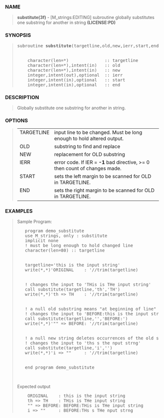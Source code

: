 <?
<body>
  <a name="top"></a>
  <div id="Container">
    <div id="Content">
      <div class="c164">
      </div><a name="0"></a>
      <h3><a name="0">NAME</a></h3>
      <blockquote>
        <b>substitute(3f)</b> - [M_strings:EDITING] subroutine globally substitutes one substring for another in string <b>(LICENSE:PD)</b>
      </blockquote><a name="contents"></a>
      <h3><a name="7">SYNOPSIS</a></h3>
      <blockquote>
        <pre>
subroutine <b>substitute</b>(targetline,old,new,ierr,start,end)
<br />
    character(len=*)              :: targetline
    character(len=*),intent(in)   :: old
    character(len=*),intent(in)   :: new
    integer,intent(out),optional  :: ierr
    integer,intent(in),optional   :: start
    integer,intent(in),optional   :: end
</pre>
      </blockquote><a name="2"></a>
      <h3><a name="2">DESCRIPTION</a></h3>
      <blockquote>
        Globally substitute one substring for another in string.
      </blockquote><a name="3"></a>
      <h3><a name="3">OPTIONS</a></h3>
      <blockquote>
        <table cellpadding="3">
          <tr valign="top">
            <td class="c165" colspan="1">TARGETLINE</td>
            <td>input line to be changed. Must be long enough to hold altered output.</td>
          </tr>
          <tr valign="top">
            <td class="c165" width="6%" nowrap="nowrap">OLD</td>
            <td valign="bottom">substring to find and replace</td>
          </tr>
          <tr valign="top">
            <td class="c165" width="6%" nowrap="nowrap">NEW</td>
            <td valign="bottom">replacement for OLD substring</td>
          </tr>
          <tr valign="top">
            <td class="c165" width="6%" nowrap="nowrap">IERR</td>
            <td valign="bottom">error code. If IER = <b>-1</b> bad directive, &gt;= 0 then count of changes made.</td>
          </tr>
          <tr valign="top">
            <td class="c165" width="6%" nowrap="nowrap">START</td>
            <td valign="bottom">sets the left margin to be scanned for OLD in TARGETLINE.</td>
          </tr>
          <tr valign="top">
            <td class="c165" width="6%" nowrap="nowrap">END</td>
            <td valign="bottom">sets the right margin to be scanned for OLD in TARGETLINE.</td>
          </tr>
        </table>
      </blockquote><a name="4"></a>
      <h3><a name="4">EXAMPLES</a></h3>
      <blockquote>
        Sample Program:
        <pre>
   program demo_substitute
   use M_strings, only : substitute
   implicit none
   ! must be long enough to hold changed line
   character(len=80) :: targetline
<br />
   targetline='this is the input string'
   write(*,*)'ORIGINAL    : '//trim(targetline)
<br />
   ! changes the input to 'THis is THe input string'
   call substitute(targetline,'th','TH')
   write(*,*)'th =&gt; TH    : '//trim(targetline)
<br />
   ! a null old substring means "at beginning of line"
   ! changes the input to 'BEFORE:this is the input string'
   call substitute(targetline,'','BEFORE:')
   write(*,*)'"" =&gt; BEFORE: '//trim(targetline)
<br />
   ! a null new string deletes occurrences of the old substring
   ! changes the input to 'ths s the nput strng'
   call substitute(targetline,'i','')
   write(*,*)'i =&gt; ""     : '//trim(targetline)
<br />
   end program demo_substitute
<br />
</pre>Expected output
        <pre>
    ORIGINAL    : this is the input string
    th =&gt; TH    : THis is THe input string
    "" =&gt; BEFORE: BEFORE:THis is THe input string
    i =&gt; ""     : BEFORE:THs s THe nput strng
</pre>
      </blockquote><a name="5"></a>
    </div>
  </div>
</body>
